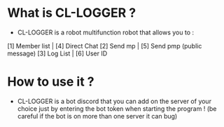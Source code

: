 # What is CL-LOGGER ?

 - CL-LOGGER is a robot
multifunction robot that allows you to :

[1] Member list | [4] Direct Chat
[2] Send mp | [5] Send pmp (public message)
[3] Log List | [6] User ID

# How to use it ?

 - CL-LOGGER is a bot discord that you can add on the server of your choice
just by entering the bot token when starting the program ! 
(be careful if the bot is on more than one server it can bug)
